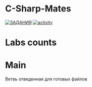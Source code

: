 # C-Sharp-Mates

  [![ЗАДАНИЯ](https://img.shields.io/static/v1?label=Google-Disk&message=%D0%97%D0%90%D0%94%D0%90%D0%9D%D0%98%D0%AF&color=red&logo=googledrive&style=for-the-badge&labelColor=black)](https://drive.google.com/drive/folders/1bTGHMJL_rzdqGpvZA9p3ML4ZnKatgnyP)
  [![activity](https://img.shields.io/github/commit-activity/w/SISDRUG/C-Sharp-Mates?style=for-the-badge&logo=C-sharp&logoColor=grass&labelColor=black)](https://github.com/SISDRUG/C-Sharp-Mates/commits/main)

# Labs counts


# Main 
  Ветвь отведенная для готовых файлов
